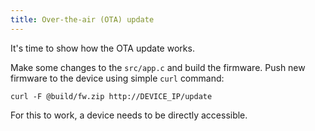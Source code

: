 ```yaml
---
title: Over-the-air (OTA) update
---
```


It's time to show how the OTA update works.

Make some changes to the `src/app.c` and build the firmware. Push new
firmware to the device using simple `curl` command:

```
curl -F @build/fw.zip http://DEVICE_IP/update
```

For this to work, a device needs to be directly accessible.

<!--
Alternatively,
a firmware could be uploaded to some web server of your choice:
http://SERVER/path/to/fw.zip , then the device can
be instructed to update from that location:

```
curl http://cloud.mongoose-iot.com/api/YOUR_USERNAME.DEVICE_ID/commands/update \
  -u YOUR_USERNAME:YOUR_PASSWORD \
  -d '{"url":"https://SERVER/path/to/fw.zip"}'
```
-->
